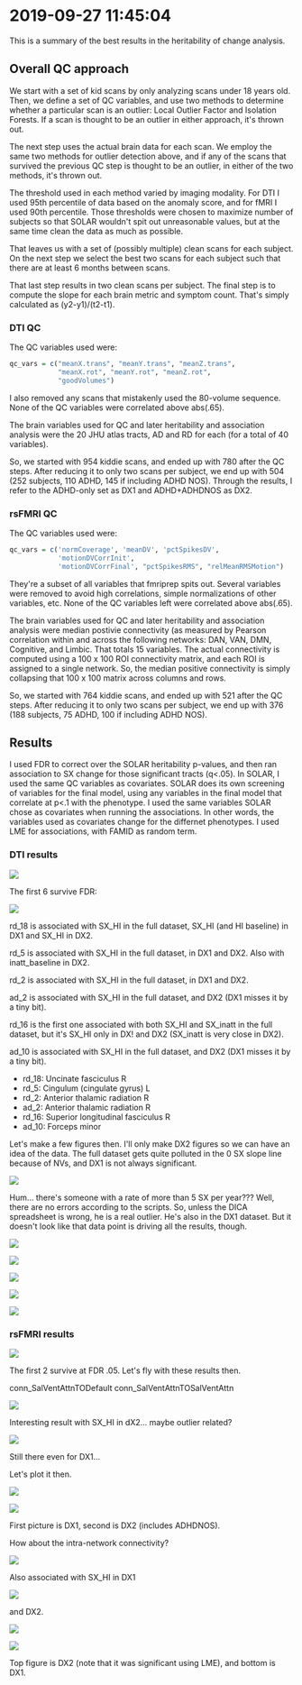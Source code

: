 # 2019-09-27 11:45:04

This is a summary of the best results in the heritability of change analysis.

## Overall QC approach

We start with a set of kid scans by only analyzing scans under 18 years old.
Then, we define a set of QC variables, and use two methods to determine whether
a particular scan is an outlier: Local Outlier Factor and Isolation Forests. If
a scan is thought to be an outlier in either approach, it's thrown out. 

The next step uses the actual brain data for each scan. We employ the same two methods
for outlier detection above, and if any of the scans that survived the previous
QC step is thought to be an outlier, in either of the two methods, it's thrown
out.

The threshold used in each method varied by imaging modality. For DTI I used
95th percentile of data based on the anomaly score, and for fMRI I used 90th
percentile. Those thresholds were chosen to maximize number of subjects so that
SOLAR wouldn't spit out unreasonable values, but at the same time clean the data
as much as possible.

That leaves us with a set of (possibly multiple) clean scans for each subject.
On the next step we select the best two scans for each subject such that there
are at least 6 months between scans.

That last step results in two clean scans per subject. The final step is to
compute the slope for each brain metric and symptom count. That's simply
calculated as (y2-y1)/(t2-t1).

### DTI QC

The QC variables used were:

```r
qc_vars = c("meanX.trans", "meanY.trans", "meanZ.trans",
            "meanX.rot", "meanY.rot", "meanZ.rot",
            "goodVolumes")
```

I also removed any scans that mistakenly used the 80-volume sequence. None of
the QC variables were correlated above abs(.65).

The brain variables used for QC and later heritability and association analysis were the 20 JHU
atlas tracts, AD and RD for each (for a total of 40 variables).

So, we started with 954 kiddie scans, and ended up with 780 after the QC steps.
After reducing it to only two scans per subject, we end up with 504 (252 subjects, 110
ADHD, 145 if including ADHD NOS). Through the results, I refer to the ADHD-only
set as DX1 and ADHD+ADHDNOS as DX2.

### rsFMRI QC

The QC variables used were:

```r
qc_vars = c('normCoverage', 'meanDV', 'pctSpikesDV',
            'motionDVCorrInit',
            'motionDVCorrFinal', "pctSpikesRMS", "relMeanRMSMotion")
```

They're a subset of all variables that fmriprep spits out. Several variables
were removed to avoid high correlations, simple normalizations of other
variables, etc. None of the QC variables left were correlated above abs(.65).

The brain variables used for QC and later heritability and association analysis
were median postivie connectivity (as measured by Pearson correlation within and
across the following networks: DAN, VAN, DMN, Cognitive, and Limbic. That totals
15 variables. The actual connectivity is computed using a 100 x 100 ROI
connectivity matrix, and each ROI is assigned to a single network. So, the
median positive connectivity is simply collapsing that 100 x 100 matrix across
columns and rows.

So, we started with 764 kiddie scans, and ended up with 521 after the QC steps.
After reducing it to only two scans per subject, we end up with 376 (188 subjects, 75
ADHD, 100 if including ADHD NOS).

## Results

I used FDR to correct over the SOLAR heritability p-values, and then ran
association to SX change for those significant tracts (q<.05). In SOLAR, I used
the same QC variables as covariates. SOLAR does its own screening of variables
for the final model, using any variables in the final model that correlate at
p<.1 with the phenotype. I used the same variables SOLAR chose as covariates
when running the associations. In other words, the variables used as covariates
change for the differnet phenotypes. I used LME for associations, with FAMID as
random term.

### DTI results

![](images/2019-09-25-14-04-04.png)

The first 6 survive FDR:

![](images/2019-09-25-14-46-02.png)

rd_18 is associated with SX_HI in the full dataset, SX_HI (and HI baseline) in
DX1 and SX_HI in DX2.

rd_5 is associated with SX_HI in the full dataset, in DX1 and DX2. Also with
inatt_baseline in DX2.

rd_2 is associated with SX_HI in the full dataset, in DX1 and DX2. 

ad_2 is associated with SX_HI in the full dataset, and DX2 (DX1 misses it by a
tiny bit). 

rd_16 is the first one associated with both SX_HI and SX_inatt in the full
dataset, but it's SX_HI only in DX! and DX2 (SX_inatt is very close in DX2).

ad_10 is associated with SX_HI in the full dataset, and DX2 (DX1 misses it by a
tiny bit).

* rd_18: Uncinate fasciculus R
* rd_5: Cingulum (cingulate gyrus) L
* rd_2: Anterior thalamic radiation R
* ad_2: Anterior thalamic radiation R
* rd_16: Superior longitudinal fasciculus R
* ad_10: Forceps minor

Let's make a few figures then. I'll only make DX2 figures so we can have an idea
of the data. The full dataset gets quite polluted in the 0 SX slope line because
of NVs, and DX1 is not
always significant.

![](images/2019-09-27-11-22-43.png)

Hum... there's someone with a rate of more than 5 SX per year??? Well, there are
no errors according to the scripts. So, unless the DICA spreadsheet is wrong, he
is a real outlier. He's also in the DX1 dataset. But it doesn't look like that
data point is driving all the results, though.

![](images/2019-09-27-11-39-54.png)

![](images/2019-09-27-11-40-45.png)

![](images/2019-09-27-11-42-12.png)

![](images/2019-09-27-11-42-53.png)

![](images/2019-09-27-11-43-34.png)


### rsFMRI results

![](images/2019-09-27-09-04-27.png)

The first 2 survive at FDR .05. Let's fly with these results then. 

conn_SalVentAttnTODefault
conn_SalVentAttnTOSalVentAttn

![](images/2019-09-27-10-06-22.png)

Interesting result with SX_HI in dX2... maybe outlier related?

![](images/2019-09-27-10-07-49.png)

Still there even for DX1...

Let's plot it then.

![](images/2019-09-27-10-17-15.png)

![](images/2019-09-27-10-18-06.png)

First picture is DX1, second is DX2 (includes ADHDNOS).

How about the intra-network connectivity?

![](images/2019-09-27-10-23-46.png)

Also associated with SX_HI in DX1

![](images/2019-09-27-10-24-44.png)

and DX2. 

![](images/2019-09-27-10-26-15.png)

![](images/2019-09-27-10-27-09.png)

Top figure is DX2 (note that it was significant using LME), and bottom is DX1.

